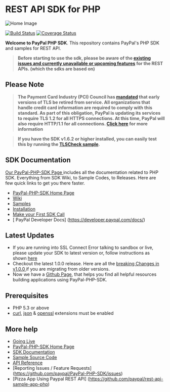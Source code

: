 # REST API SDK for PHP

![Home Image](https://raw.githubusercontent.com/wiki/paypal/PayPal-PHP-SDK/images/homepage.jpg)

[![Build Status](https://travis-ci.org/paypal/PayPal-PHP-SDK.png?branch=master)](https://travis-ci.org/paypal/PayPal-PHP-SDK) 
[![Coverage Status](https://coveralls.io/repos/paypal/PayPal-PHP-SDK/badge.svg?branch=master)](https://coveralls.io/r/paypal/PayPal-PHP-SDK?branch=master)

__Welcome to PayPal PHP SDK__. This repository contains PayPal's PHP SDK and samples for REST API.

> **Before starting to use the sdk, please be aware of the [existing issues and currently unavailable or upcoming features](https://github.com/paypal/rest-api-sdk-python/wiki/Existing-Issues-and-Unavailable%5CUpcoming-features) for the REST APIs. (which the sdks are based on)**

## Please Note
> **The Payment Card Industry (PCI) Council has [mandated](http://blog.pcisecuritystandards.org/migrating-from-ssl-and-early-tls) that early versions of TLS be retired from service.  All organizations that handle credit card information are required to comply with this standard. As part of this obligation, PayPal is updating its services to require TLS 1.2 for all HTTPS connections. At this time, PayPal will also require HTTP/1.1 for all connections. [Click here](https://github.com/paypal/tls-update) for more information**

> **If you have the SDK v1.6.2 or higher installed, you can easily test this by running the [TLSCheck sample](sample/tls/TlsCheck.php).**

## SDK Documentation

[ Our PayPal-PHP-SDK Page ](http://paypal.github.io/PayPal-PHP-SDK/) includes all the documentation related to PHP SDK. Everything from SDK Wiki, to Sample Codes, to Releases. Here are few quick links to get you there faster.

* [ PayPal-PHP-SDK Home Page ](http://paypal.github.io/PayPal-PHP-SDK/)
* [ Wiki ](https://github.com/paypal/PayPal-PHP-SDK/wiki)
* [ Samples ](http://paypal.github.io/PayPal-PHP-SDK/sample/)
* [ Installation ](https://github.com/paypal/PayPal-PHP-SDK/wiki/Installation)
* [ Make your First SDK Call](https://github.com/paypal/PayPal-PHP-SDK/wiki/Making-First-Call)
* [ PayPal Developer Docs] (https://developer.paypal.com/docs/)

## Latest Updates

- If you are running into SSL Connect Error talking to sandbox or live, please update your SDK to latest version or, follow instructions as shown [here](https://github.com/paypal/PayPal-PHP-SDK/issues/474)
- Checkout the latest 1.0.0 release. Here are all the [ breaking Changes in v1.0.0 ](https://github.com/paypal/PayPal-PHP-SDK/wiki/Breaking-Changes---1.0.0) if you are migrating from older versions.
- Now we have a [Github Page](http://paypal.github.io/PayPal-PHP-SDK/), that helps you find all helpful resources building applications using PayPal-PHP-SDK.


## Prerequisites

   - PHP 5.3 or above
   - [curl](http://php.net/manual/en/book.curl.php), [json](http://php.net/manual/en/book.json.php) & [openssl](http://php.net/manual/en/book.openssl.php) extensions must be enabled


## More help
   * [Going Live](https://github.com/paypal/PayPal-PHP-SDK/wiki/Going-Live)
   * [PayPal-PHP-SDK Home Page](http://paypal.github.io/PayPal-PHP-SDK/)
   * [SDK Documentation](https://github.com/paypal/PayPal-PHP-SDK/wiki)
   * [Sample Source Code](http://paypal.github.io/PayPal-PHP-SDK/sample/)
   * [API Reference](https://developer.paypal.com/webapps/developer/docs/api/)
   * [Reporting Issues / Feature Requests] (https://github.com/paypal/PayPal-PHP-SDK/issues)
   * [Pizza App Using Paypal REST API] (https://github.com/paypal/rest-api-sample-app-php)
